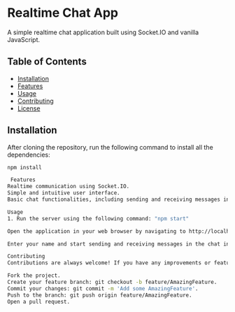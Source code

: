 # Realtime Chat App

A simple realtime chat application built using Socket.IO and vanilla JavaScript.

## Table of Contents
- [Installation](#installation)
- [Features](#features)
- [Usage](#usage)
- [Contributing](#contributing)
- [License](#license)

## Installation
After cloning the repository, run the following command to install all the dependencies:

```bash
npm install

 Features
Realtime communication using Socket.IO.
Simple and intuitive user interface.
Basic chat functionalities, including sending and receiving messages in real time.

Usage
1. Run the server using the following command: "npm start"

Open the application in your web browser by navigating to http://localhost:3000 (or the port you have configured).

Enter your name and start sending and receiving messages in the chat interface.

Contributing
Contributions are always welcome! If you have any improvements or feature suggestions, feel free to create a pull request.

Fork the project.
Create your feature branch: git checkout -b feature/AmazingFeature.
Commit your changes: git commit -m 'Add some AmazingFeature'.
Push to the branch: git push origin feature/AmazingFeature.
Open a pull request.
